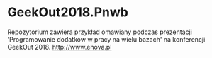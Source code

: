# GeekOut2018.Pnwb
Repozytorium zawiera przykład omawiany podczas prezentacji 'Programowanie dodatków w pracy na wielu bazach' na konferencji GeekOut 2018. http://www.enova.pl
